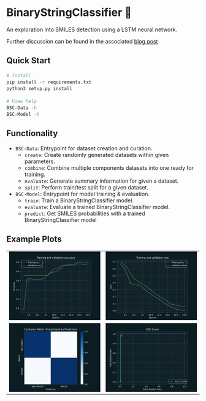 # BinaryStringClassifier 🔣

An exploration into SMILES detection using a LSTM neural network.

Further discussion can be found in the associated [blog post](https://mattravenhall.github.io/2022/04/10/BinaryStringClassifier.html)

## Quick Start
```bash
# Install
pip install -r requirements.txt
python3 setup.py install

# View help
BSC-Data -h
BSC-Model -h
```

## Functionality
- `BSC-Data`: Entrypoint for dataset creation and curation.
	- `create`: Create randomly generated datasets within given parameters.
	- `combine`: Combine multiple components datasets into one ready for training.
	- `evaluate`: Generate summary information for given a dataset.
	- `split`: Perform train/test split for a given dataset.
- `BSC-Model`: Entrypoint for model training & evaluation.
	- `train`: Train a BinaryStringClassifier model.
	- `evaluate`: Evaluate a trained BinaryStringClassifier model.
	- `predict`: Get SMILES probabilities with a trained BinaryStringClassifier model

## Example Plots
|     |     |
| --- | --- |
| ![Accuracy by Epoch](./examples/accuracy_by_epoch.png) | ![Loss by Epoch](./examples/loss_by_epoch.png) |
| ![Confusion Matrix](./examples/confusion_matrix.png) | ![ROC Curve](./examples/roc_curve.png) |
